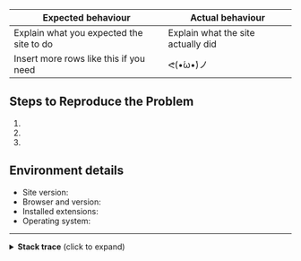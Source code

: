 [//]: # (You may delete sections that you think are not relevant to your situation.)  
[//]: # (For example, if your bug is obvious, you can delete the `Expected behaviour bit`)  
[//]: # (If you have ten minutes, please read this article by Simon Tatham: https://www.chiark.greenend.org.uk/~sgtatham/bugs.html)

| Expected behaviour | Actual behaviour |
| ------------------ | ---------------- |
| Explain what you expected the site to do | Explain what the site actually did |
| Insert more rows like this if you need | ᕙ(•́ω•́)ノ |

## Steps to Reproduce the Problem
[//]: # (Tell me how I can see the problem myself, as if I was really dumb)

  1.
  1.
  1.

## Environment details
[//]: # (Feel free to add or remove lines based on your best judgement)
[//]: # (It won't hurt if you include more info than needed)
[//]: # (Check here if you're not sure: https://detectmybrowser.com/)

  - Site version:
  - Browser and version:
  - Installed extensions:
  - Operating system:

----

[//]: # (If you can, please insert the stack trace from the browser console)  
[//]: # (replace the `{{trace here}}` bit with your stack trace and check if it looks good in the preview)  

<details>
  <summary><strong>Stack trace</strong> (click to expand)</summary>

  ```
  {{trace here}}
  ```
</details>
  
